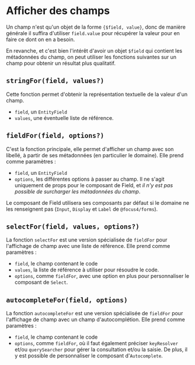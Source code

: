 # Afficher des champs

Un champ n'est qu'un objet de la forme `{$field, value}`, donc de manière générale il suffira d'utiliser `field.value` pour récupérer la valeur pour en faire ce dont on en a besoin.

En revanche, et c'est bien l'intérêt d'avoir un objet `$field` qui contient les métadonnées du champ, on peut utiliser les fonctions suivantes sur un champ pour obtenir un résultat plus qualitatif.

## `stringFor(field, values?)`

Cette fonction permet d'obtenir la représentation textuelle de la valeur d'un champ.

-   `field`, un `EntityField`
-   `values`, une éventuelle liste de référence.

## `fieldFor(field, options?)`

C'est la fonction principale, elle permet d'afficher un champ avec son libellé, à partir de ses métadonnées (en particulier le domaine). Elle prend comme paramètres :

-   `field`, un `EntityField`
-   `options`, les différentes options à passer au champ. Il ne s'agit uniquement de props pour le composant de Field, et _il n'y est pas possible de surcharger les métadonnées du champ_.

Le composant de Field utilisera ses composants par défaut si le domaine ne les renseignent pas (`Input`, `Display` et `Label` de `@focus4/forms`).

## `selectFor(field, values, options?)`

La fonction `selectFor` est une version spécialisée de `fieldFor` pour l'affichage de champ avec une liste de référence. Elle prend comme paramètres :

-   `field`, le champ contenant le code
-   `values`, la liste de référence à utiliser pour résoudre le code.
-   `options`, comme `fieldFor`, avec une option en plus pour personnaliser le composant de `Select`.

## `autocompleteFor(field, options)`

La fonction `autocompleteFor` est une version spécialisée de `fieldFor` pour l'affichage de champ avec un champ d'autocomplétion. Elle prend comme paramètres :

-   `field`, le champ contenant le code
-   `options`, comme `fieldFor`, où il faut également préciser `keyResolver` et/ou `querySearcher` pour gérer la consultation et/ou la saisie. De plus, il y est possible de personnaliser le composant d'`Autocomplete`.

